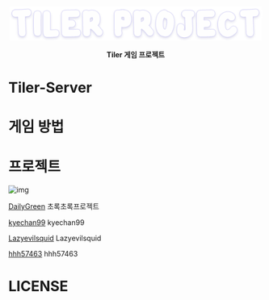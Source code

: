 <p align="center">
    <img src="/tiler_project.png" width=500/>
</p>
<p align="center">
    <strong>Tiler 게임 프로젝트</strong>
</p>

# Tiler-Server
[]()


# 게임 방법


# 프로젝트
![img](https://avatars0.githubusercontent.com/u/40048911?s=200&v=4)

[DailyGreen](https://github.com/DailyGreen) 초록초록프로젝트

[kyechan99](https://github.com/kyechan99/Tiler-Client) kyechan99

[Lazyevilsquid](https://github.com/Lazyevilsquid/Tiler-Client) Lazyevilsquid

[hhh57463](https://github.com/hhh57463/Tiler-Client) hhh57463

# LICENSE